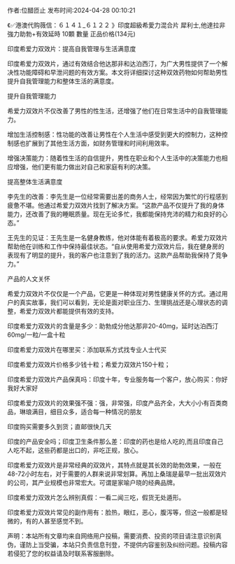 <p>作者:位醋匝止 发布时间:2024-04-28 00:10:21</p>
<p>《✅港澳代购薇信：６１４１_６１２２ 》印度超級希愛力混合片 犀利士,他達拉非 強力助勃+有效延時 10顆 數量 正品价格(134元) </p>
									<p>印度希爱力双效片：提高自我管理与生活满意度</p><p></p><p>印度希爱力双效片，通过有效结合他达那非和达泊西汀，为广大男性提供了一个解决性功能障碍和早泄问题的有效方案。本文将详细探讨这种双效药物如何帮助男性提升自我管理能力和整体生活的满意度。</p><p></p><p>提升自我管理能力</p><p></p><p>希爱力双效片不仅改善了男性的性生活，还增强了他们在日常生活中的自我管理能力。</p><p></p><p>增加生活控制感：性功能的改善让男性在个人生活中感受到更大的控制力，这种控制感也扩展到了其他生活方面，如财务管理和时间利用效率。</p><p>增强决策能力：随着性生活的自信提升，男性在职业和个人生活中的决策能力也相应增强，他们更有能力做出对自己和家庭有利的决策。</p><p>提高整体生活满意度</p><p>李先生的改善：李先生是一位经常需要出差的商务人士，经常因为繁忙的行程感到疲惫不堪。他通过希爱力双效片找到了解决方案。“这款产品不仅提升了我的身体能力，还改善了我的睡眠质量。现在无论多忙，我都能保持充沛的精力和良好的心态。”</p><p></p><p>王先生的见证：王先生是一名健身教练，他对体能有着极高的要求。希爱力双效片帮助他在训练和工作中保持最佳状态。“自从使用希爱力双效片后，我在健身房的表现有了明显的提升，我的客户也注意到了我的活力。这款产品帮助我保持了竞争力。”</p><p></p><p>产品的人文关怀</p><p></p><p>希爱力双效片不仅仅是一个产品，它更是一种体现对男性健康关怀的方式。通过用户的真实故事，我们可以看到，无论是面对职业压力、生理挑战还是心理状态的调整，希爱力双效片都能提供有效的支持。</p><p></p><p>印度希爱力双效片的含量是多少：助勃成分他达那非20-40mg，延时达泊西汀60mg/一粒/一盒十粒</p><p></p><p>印度希爱力双效片在哪里买：添加联系方式找专业人士代买</p><p></p><p>印度希爱力双效片价格多少钱十粒；希爱力双效片150十粒；</p><p></p><p>印度希爱力双效片产品保真吗：印度十年，专业服务每一个客户，放心购买：你好我好大家好</p><p></p><p>印度希爱力双效片的效果强不强：强，非常强，印度产品齐全，大大小小有百类商品，琳琅满目，细目众多，适合每一种情况的朋友</p><p></p><p>印度购买需要多久到货；直邮很快几天</p><p></p><p>印度的产品安全吗；印度卫生条件那么差：印度的药也是给人吃的,而且印度自己人吃不起，这些药都是出口的，非吃正规，放心。</p><p></p><p>印度希爱力双效片是非常经典的双效片，其特点就是其长效的助勃效果，一般在48-72小时左右，对于需要的人群来说非常划算。再加上桑瑞是最早一批出双效片的公司，其产业规模也非常宏大。可谓是家喻户晓的经典品牌。</p><p></p><p>印度希爱力双效片怎么辨别真假：一看二闻三吃，假货无处遁形。</p><p></p><p>印度希爱力双效片常见的副作用有：脸热，眼红，恶心，腹泻等，但这一般都是轻微的，有的人甚至感觉不到。</p><p></p>				声明：本站所有文章均来自网络用户投稿，需要消费、投资的项目请注意识别真伪，谨防上当受骗，本站只负责信息刊登，不提供内容鉴别及纠纷问题。投稿内容若侵犯了您的权益请及时联系客服删除。				
